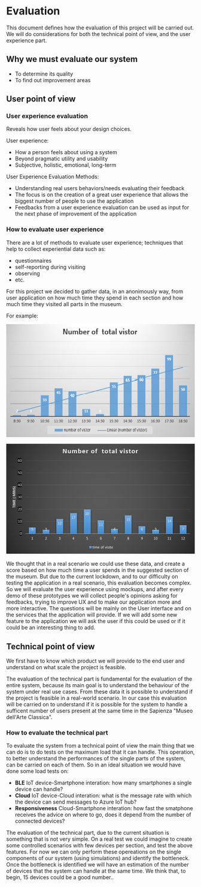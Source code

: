 # Evaluation

This document defines how the evaluation of this project will be carried out. We will do considerations for both the technical point of view, and the user experience part.

## Why we must evaluate our system
  
* To  determine its quality
* To  find out improvement areas

## User point of view

### User experience evaluation

Reveals how user feels about your design choices.

User experience:

* How a person feels about using a system 
* Beyond pragmatic utility and usability 
* Subjective, holistic, emotional, long-term
  
User Experience Evaluation Methods:

* Understanding real users behaviors/needs evaluating their feedback
* The focus is on the creation of a great user experience that allows the biggest number of people to use the application
* Feedbacks from a user experience evaluation can be used as input for the next phase of improvement of the application

### How to evaluate user experience

 There are a lot of methods to evaluate user experience; techniques that help to collect experiential data such as:

* questionnaires
* self-reporting during visiting
* observing
* etc.

For this project we decided to gather data, in an anonimously way, from user application on how much time they spend in each section and how much time they visited all parts in the museum.

For example:

![chart](Images/chart.png)

![chart](Images/chart2.png)

We thought that in a real scenario we could use these data, and create a score based on how much time a user spends in the suggested section of the museum. But due to the current lockdown, and to our difficulty on testing the application in a real scenario, this evaluation becomes complex.
So we will evaluate the user experience using mockups, and after every demo of these prototypes we will collect people's opinions asking for feedbacks, trying to improve UX and to make our application more and more interactive.
The questions will be mainly on the User interface and on the services that the application will provide. If we will add some new feature to the application we will ask the user if this could be used or if it could be an interesting thing to add.

## Technical point of view

We first have to know which product we will provide to the end user and understand on what scale the project is feasible.

The evaluation of the technical part is fundamental for the evaluation of the entire system, because its main goal is to understand the behaviour of the system under real use cases. From these data it is possible to understand if the project is feasible in a real-world scenario. In our case this evaluation will be carried on to understand if it is possible for the system to handle a sufficent number of users present at the same time in the Sapienza "Museo dell'Arte Classica".

### How to evaluate the technical part

To evaluate the system from a technical point of view the main thing that we can do is to do tests on the maximum load that it can handle. This operation, to better understand the performances of the single parts of the system, can be carried on each of them. So in an ideal situation we would have done some load tests on:

* **BLE** IoT device-Smartphone interation: how many smartphones a single device can handle?
* **Cloud** IoT device-Cloud interation: what is the message rate with which the device can send messages to Azure IoT hub?
* **Responsiveness** Cloud-Smartphone interation: how fast the smatphone receives the advice on where to go, does it depend from the number of connected devices?

The evaluation of the technical part, due to the current situation is something that is not very simple. On a real test we could imagine to create some controlled scenarios with few devices per section, and test the above features. For now we can only perform these opereations on the single components of our system (using simulations) and identify the bottleneck. Once the bottleneck is identified we will have an estimation of the number of devices that the system can handle at the same time. We think that, to begin, 15 devices could be a good number..

